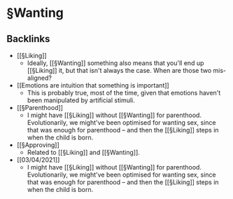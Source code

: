 # §Wanting

## Backlinks
* [[§Liking]]
	* Ideally, [[§Wanting]] something also means that you'll end up [[§Liking]] it, but that isn't always the case. When are those two mis-aligned?
* [[Emotions are intuition that something is important]]
	* This is probably true, most of the time, given that emotions haven't been manipulated by artificial stimuli.
* [[§Parenthood]]
	* I might have [[§Liking]] without [[§Wanting]] for parenthood. Evolutionarily, we might've been optimised for wanting sex, since that was enough for parenthood – and then the [[§Liking]] steps in when the child is born.
* [[§Approving]]
	* Related to [[§Liking]] and [[§Wanting]].
* [[03/04/2021]]
	* I might have [[§Liking]] without [[§Wanting]] for parenthood. Evolutionarily, we might've been optimised for wanting sex, since that was enough for parenthood – and then the [[§Liking]] steps in when the child is born.

<!-- {BearID:31E5CEDE-42D6-4FBA-A7D5-129B9598F89E-54388-000085A41873928A} -->
